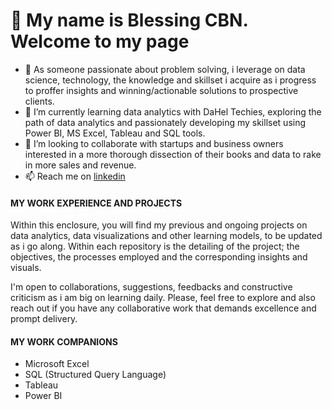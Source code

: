 # 👋 My name is Blessing CBN. Welcome to my page
- 👀 As someone passionate about problem solving, i leverage on data science, technology, the knowledge and skillset i acquire as i progress to proffer insights and winning/actionable solutions to prospective clients.
- 🌱 I’m currently learning data analytics with DaHel Techies, exploring the path of data analytics and passionately developing my skillset using Power BI, MS Excel, Tableau and SQL tools. 
- 💞️ I’m looking to collaborate with startups and business owners interested in a more thorough dissection of their books and data to rake in more sales and revenue.
- 📫 Reach me on [linkedin](https://www.linkedin.com/in/cbn123)

#### MY WORK EXPERIENCE AND PROJECTS
Within this enclosure, you will find my previous and ongoing projects on data analytics, data visualizations and other learning models, to be updated as i go along. Within each repository is the detailing of the project; the objectives, the processes employed and the corresponding insights and visuals. 

I'm open to collaborations, suggestions, feedbacks and constructive criticism as i am big on learning daily. Please, feel free to explore and also reach out if you have any collaborative work that demands excellence and prompt delivery.


#### MY WORK COMPANIONS
- Microsoft Excel
- SQL (Structured Query Language)
- Tableau
- Power BI


<!---
BlessingCBN/BlessingCBN is a ✨ special ✨ repository because its `README.md` (this file) appears on your GitHub profile.
You can click the Preview link to take a look at your changes.
--->
